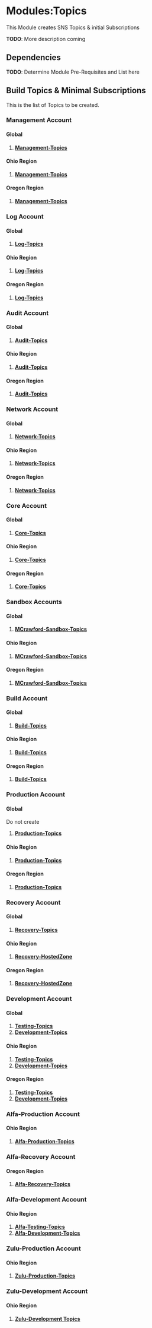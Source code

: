 # Modules:Topics

This Module creates SNS Topics & initial Subscriptions

**TODO**: More description coming

## Dependencies

**TODO**: Determine Module Pre-Requisites and List here

## Build Topics & Minimal Subscriptions

This is the list of Topics to be created.

### **Management Account**

#### **Global**

1. **[Management-Topics](./BUILD-management-global-management-topics.md)**

#### **Ohio Region**

1. **[Management-Topics](./BUILD-management-ohio-management-topics.md)**

#### **Oregon Region**

1. **[Management-Topics](./BUILD-management-oregon-management-topics.md)**

### **Log Account**

#### **Global**

1. **[Log-Topics](./BUILD-log-global-log-topics.md)**

#### **Ohio Region**

1. **[Log-Topics](./BUILD-log-ohio-log-topics.md)**

#### **Oregon Region**

1. **[Log-Topics](./BUILD-log-oregon-log-topics.md)**

### **Audit Account**

#### **Global**

1. **[Audit-Topics](./BUILD-audit-global-audit-topics.md)**

#### **Ohio Region**

1. **[Audit-Topics](./BUILD-audit-ohio-audit-topics.md)**

#### **Oregon Region**

1. **[Audit-Topics](./BUILD-audit-oregon-audit-topics.md)**

### **Network Account**

#### **Global**

1. **[Network-Topics](./BUILD-network-global-network-topics.md)**

#### **Ohio Region**

1. **[Network-Topics](./BUILD-network-ohio-network-topics.md)**

#### **Oregon Region**

1. **[Network-Topics](./BUILD-network-oregon-network-topics.md)**

### **Core Account**

#### **Global**

1. **[Core-Topics](./BUILD-core-global-core-topics.md)**

#### **Ohio Region**

1. **[Core-Topics](./BUILD-core-ohio-core-topics.md)**

#### **Oregon Region**

1. **[Core-Topics](./BUILD-core-oregon-core-topics.md)**

### **Sandbox Accounts**

#### **Global**

1. **[MCrawford-Sandbox-Topics](./BUILD-mcrawford-sandbox-global-mcrawford-sandbox-topics.md)**

#### **Ohio Region**

1. **[MCrawford-Sandbox-Topics](./BUILD-mcrawford-sandbox-ohio-mcrawford-sandbox-topics.md)**

#### **Oregon Region**

1. **[MCrawford-Sandbox-Topics](./BUILD-mcrawford-sandbox-oregon-mcrawford-sandbox-topics.md)**

### **Build Account**

#### **Global**

1. **[Build-Topics](./BUILD-build-global-build-topics.md)**

#### **Ohio Region**

1. **[Build-Topics](./BUILD-build-ohio-build-topics.md)**

#### **Oregon Region**

1. **[Build-Topics](./BUILD-build-oregon-build-topics.md)**

### **Production Account**

#### **Global**

Do not create

1. **[Production-Topics](./BUILD-production-global-production-topics.md)**

#### **Ohio Region**

1. **[Production-Topics](./BUILD-production-ohio-production-topics.md)**

#### **Oregon Region**

1. **[Production-Topics](./BUILD-production-oregon-production-topics.md)**

### **Recovery Account**

#### **Global**

1. **[Recovery-Topics](./BUILD-recovery-global-recovery-topics.md)**

#### **Ohio Region**

1. **[Recovery-HostedZone](./BUILD-recovery-ohio-recovery-topics.md)**

#### **Oregon Region**

1. **[Recovery-HostedZone](./BUILD-recovery-oregon-recovery-topics.md)**

### **Development Account**

#### **Global**

1. **[Testing-Topics](./BUILD-development-global-testing-topics.md)**
1. **[Development-Topics](./BUILD-development-global-development-topics.md)**

#### **Ohio Region**

1. **[Testing-Topics](./BUILD-development-ohio-testing-topics.md)**
1. **[Development-Topics](./BUILD-development-ohio-development-topics.md)**

#### **Oregon Region**

1. **[Testing-Topics](./BUILD-development-oregon-testing-topics.md)**
1. **[Development-Topics](./BUILD-development-oregon-development-topics.md)**

### **Alfa-Production Account**

#### **Ohio Region**

1. **[Alfa-Production-Topics](./BUILD-alfa-production-ohio-alfa-production-topics.md)**

### **Alfa-Recovery Account**

#### **Oregon Region**

1. **[Alfa-Recovery-Topics](./BUILD-alfa-recovery-oregon-alfa-recovery-topics.md)**

### **Alfa-Development Account**

#### **Ohio Region**

1. **[Alfa-Testing-Topics](./BUILD-alfa-development-ohio-alfa-testing-topics.md)**
1. **[Alfa-Development-Topics](./BUILD-alfa-development-ohio-alfa-development-topics.md)**

### **Zulu-Production Account**

#### **Ohio Region**

1. **[Zulu-Production-Topics](./BUILD-zulu-production-ohio-zulu-production-topics.md)**

### **Zulu-Development Account**

#### **Ohio Region**

1. **[Zulu-Development Topics](./BUILD-zulu-development-ohio-zulu-development-topics.md)**

